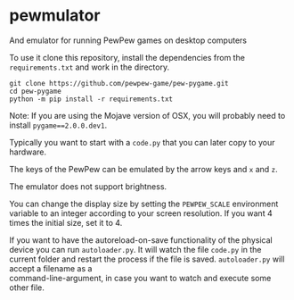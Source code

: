 # pewmulator
And emulator for running PewPew games on desktop computers

To use it clone this repository, install the dependencies from the `requirements.txt` and work in the directory.
```
git clone https://github.com/pewpew-game/pew-pygame.git
cd pew-pygame
python -m pip install -r requirements.txt
```
Note: If you are using the Mojave version of OSX, you will probably need to install `pygame==2.0.0.dev1`.

Typically you want to start with a `code.py` that you can later copy to your hardware.

The keys of the PewPew can be emulated by the arrow keys and `x` and `z`.

The emulator does not support brightness.


You can change the display size by setting the `PEWPEW_SCALE` environment variable to an integer according to your screen resolution. If you want 4 times the initial size, set it to 4.

If you want to have the autoreload-on-save functionality of the 
physical device you can run `autoloader.py`. It will watch the file 
`code.py` in the current folder and restart the process if the file 
is saved. `autoloader.py` will accept a filename as a  
command-line-argument, in case you want to watch and execute some  
other file.